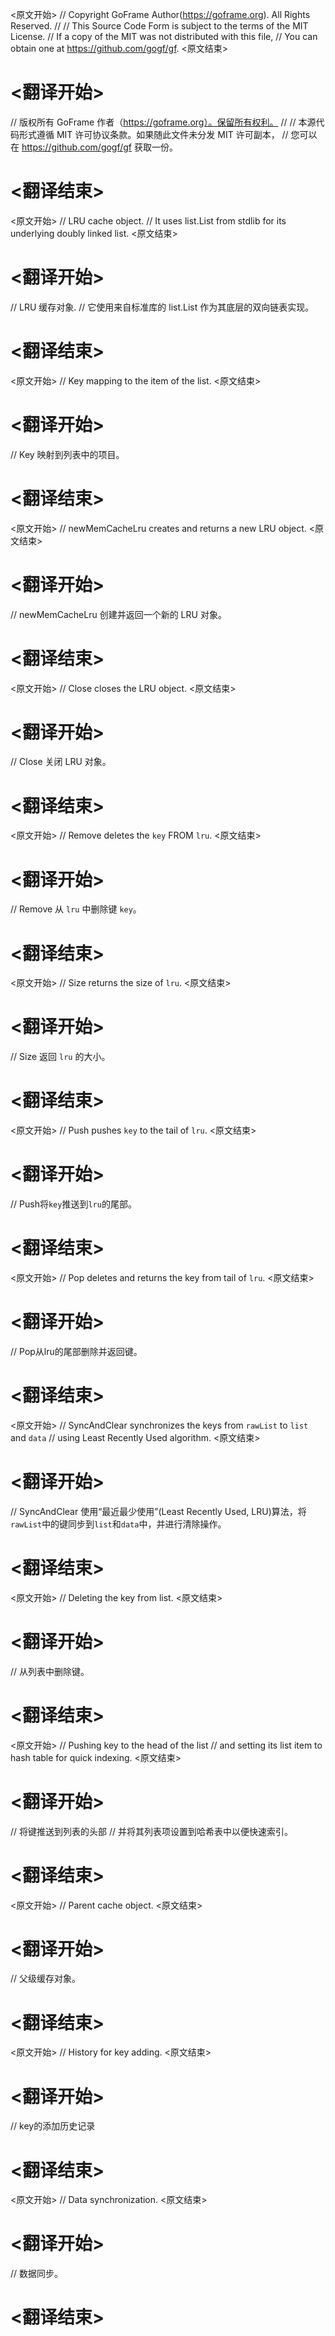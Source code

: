 
<原文开始>
// Copyright GoFrame Author(https://goframe.org). All Rights Reserved.
//
// This Source Code Form is subject to the terms of the MIT License.
// If a copy of the MIT was not distributed with this file,
// You can obtain one at https://github.com/gogf/gf.
<原文结束>

# <翻译开始>
// 版权所有 GoFrame 作者（https://goframe.org）。保留所有权利。
//
// 本源代码形式遵循 MIT 许可协议条款。如果随此文件未分发 MIT 许可副本，
// 您可以在 https://github.com/gogf/gf 获取一份。
# <翻译结束>


<原文开始>
// LRU cache object.
// It uses list.List from stdlib for its underlying doubly linked list.
<原文结束>

# <翻译开始>
// LRU 缓存对象.
// 它使用来自标准库的 list.List 作为其底层的双向链表实现。
# <翻译结束>







<原文开始>
// Key mapping to the item of the list.
<原文结束>

# <翻译开始>
// Key 映射到列表中的项目。
# <翻译结束>







<原文开始>
// newMemCacheLru creates and returns a new LRU object.
<原文结束>

# <翻译开始>
// newMemCacheLru 创建并返回一个新的 LRU 对象。
# <翻译结束>


<原文开始>
// Close closes the LRU object.
<原文结束>

# <翻译开始>
// Close 关闭 LRU 对象。
# <翻译结束>


<原文开始>
// Remove deletes the `key` FROM `lru`.
<原文结束>

# <翻译开始>
// Remove 从 `lru` 中删除键 `key`。
# <翻译结束>


<原文开始>
// Size returns the size of `lru`.
<原文结束>

# <翻译开始>
// Size 返回 `lru` 的大小。
# <翻译结束>


<原文开始>
// Push pushes `key` to the tail of `lru`.
<原文结束>

# <翻译开始>
// Push将`key`推送到`lru`的尾部。
# <翻译结束>


<原文开始>
// Pop deletes and returns the key from tail of `lru`.
<原文结束>

# <翻译开始>
// Pop从lru的尾部删除并返回键。
# <翻译结束>


<原文开始>
// SyncAndClear synchronizes the keys from `rawList` to `list` and `data`
// using Least Recently Used algorithm.
<原文结束>

# <翻译开始>
// SyncAndClear 使用“最近最少使用”(Least Recently Used, LRU)算法，将`rawList`中的键同步到`list`和`data`中，并进行清除操作。
# <翻译结束>







<原文开始>
// Deleting the key from list.
<原文结束>

# <翻译开始>
// 从列表中删除键。
# <翻译结束>


<原文开始>
			// Pushing key to the head of the list
			// and setting its list item to hash table for quick indexing.
<原文结束>

# <翻译开始>
// 将键推送到列表的头部
// 并将其列表项设置到哈希表中以便快速索引。
# <翻译结束>







<原文开始>
// Parent cache object.
<原文结束>

# <翻译开始>
// 父级缓存对象。
# <翻译结束>


<原文开始>
// History for key adding.
<原文结束>

# <翻译开始>
// key的添加历史记录
# <翻译结束>


<原文开始>
// Data synchronization.
<原文结束>

# <翻译开始>
// 数据同步。
# <翻译结束>

